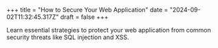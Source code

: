 +++
title = "How to Secure Your Web Application"
date = "2024-09-02T11:32:45.317Z"
draft = false
+++

  Learn essential strategies to protect your web application from common security threats like SQL injection and XSS.
        